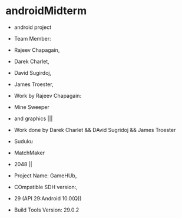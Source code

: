 # androidMidterm
- android project
- Team Member:
- Rajeev Chapagain,
- Darek Charlet,
- David Sugirdoj,
- James Troester,


- Work by Rajeev Chapagain:
- Mine Sweeper
- and graphics 
|||
- Work done by Darek Charlet && DAvid Sugridoj   &&   James Troester
- Suduku
- MatchMaker
- 2048
||
- Project Name: GameHUb,
- COmpatible SDH version:,
- 29 (API 29:Android 10.0(Q))
- Build Tools Version: 29.0.2



